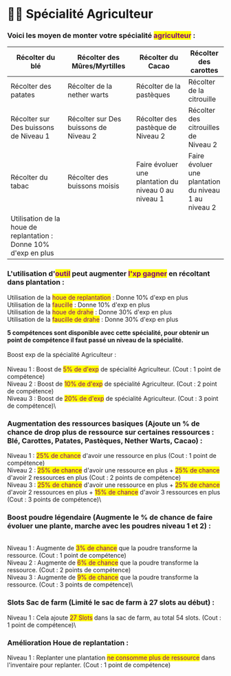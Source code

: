 # 👨🌾 Spécialité Agriculteur

### **Voici les moyen de monter votre spécialité **<mark style="color:purple;">**agriculteur**</mark>** :**&#x20;



<table><thead><tr><th width="185">Récolter du blé </th><th width="191">Récolter des Mûres/Myrtilles</th><th width="172">Récolter du Cacao</th><th>Récolter des carottes</th></tr></thead><tbody><tr><td>Récolter des patates</td><td>Récolter de la nether warts</td><td>Récolter de la pastèques</td><td>Récolter de la citrouille</td></tr><tr><td>Récolter sur Des buissons de Niveau 1</td><td>Récolter sur Des buissons de Niveau 2</td><td>Récolter des pastèque de Niveau 2</td><td>Récolter des citrouilles de Niveau 2</td></tr><tr><td>Récolter du tabac</td><td>Récolter des buissons moisis</td><td>Faire évoluer une plantation du niveau 0 au niveau 1</td><td>Faire évoluer une plantation du niveau 1 au niveau 2</td></tr><tr><td>Utilisation de la houe de replantation : Donne 10% d'exp en plus</td><td></td><td></td><td></td></tr></tbody></table>

####

### L'utilisation d'<mark style="color:purple;">outil</mark> peut augmenter <mark style="color:purple;">l'xp gagner</mark> en récoltant dans plantation : &#x20;

Utilisation de la <mark style="color:purple;">houe de replantation</mark> : Donne 10% d'exp en plus \
Utilisation de la <mark style="color:purple;">faucille</mark> : Donne 10% d'exp en plus \
Utilisation de la <mark style="color:purple;">houe de drahe</mark> : Donne 30% d'exp en plus \
Utilisation de la <mark style="color:purple;">faucille de drahe</mark> : Donne 30% d'exp en plus

**5 compétences sont disponible avec cette spécialité, pour obtenir un point de compétence il faut passé un niveau de la spécialité.** \
\
Boost exp de la spécialité Agriculteur : \
\
Niveau 1 : Boost de <mark style="color:purple;">5% de d'exp</mark> de spécialité Agriculteur. (Cout : 1 point de compétence) \
Niveau 2 : Boost de <mark style="color:purple;">10% de d'exp</mark> de spécialité Agriculteur. (Cout : 2 point de compétence) \
Niveau 3 : Boost de <mark style="color:purple;">20% de d'exp</mark> de spécialité Agriculteur. (Cout : 3 point de compétence)\


### Augmentation des ressources basiques (Ajoute un % de chance de drop plus de ressource sur certaines ressources : Blé, Carottes, Patates, Pastèques, Nether Warts, Cacao) : 

Niveau 1 : <mark style="color:purple;">25% de chance</mark> d'avoir une ressource en plus (Cout : 1 point de compétence) \
Niveau 2 : <mark style="color:purple;">25% de chance</mark> d'avoir une ressource en plus + <mark style="color:purple;">25% de chance</mark> d'avoir 2 ressources en plus (Cout : 2 points de compétence) \
Niveau 3 : <mark style="color:purple;">25% de chance</mark> d'avoir une ressource en plus + <mark style="color:purple;">25% de chance</mark> d'avoir 2 ressources en plus + <mark style="color:purple;">15% de chance</mark> d'avoir 3 ressources en plus (Cout : 3 points de compétence)\


### Boost poudre légendaire (Augmente le % de chance de faire évoluer une plante, marche avec les poudres niveau 1 et 2) :&#x20;

\
Niveau 1 : Augmente de <mark style="color:purple;">3% de chance</mark> que la poudre transforme la ressource. (Cout : 1 point de compétence) \
Niveau 2 : Augmente de <mark style="color:purple;">6% de chance</mark> que la poudre transforme la ressource. (Cout : 2 points de compétence) \
Niveau 3 : Augmente de <mark style="color:purple;">9% de chance</mark> que la poudre transforme la ressource. (Cout : 3 points de compétence)\


### Slots Sac de farm (Limité le sac de farm à 27 slots au début) : 

Niveau 1 : Cela ajoute <mark style="color:purple;">27 Slots</mark> dans la sac de farm, au total 54 slots. (Cout : 1 point de compétence)\


### Amélioration Houe de replantation : 

Niveau 1 : Replanter une plantation <mark style="color:purple;">ne consomme plus de ressource</mark> dans l'inventaire pour replanter. (Cout : 1 point de compétence)
